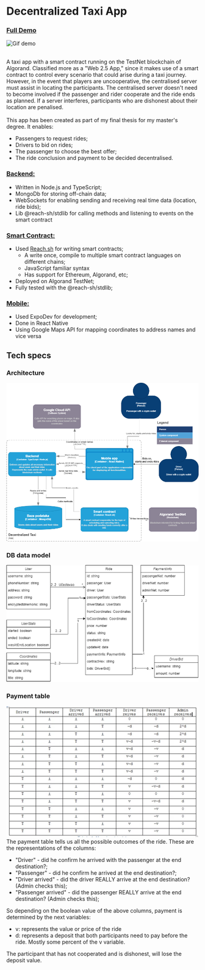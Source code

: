 # Decentralized Taxi App  
### [Full Demo](https://youtu.be/qmGPU88ZN5M) <br>  
![Gif demo](https://media.giphy.com/media/v1.Y2lkPTc5MGI3NjExbXN5eDZvMjhuM2RxdW90NWlkZGRpZG81N3J6dm16aXc4am81b3hleCZlcD12MV9pbnRlcm5hbF9naWZfYnlfaWQmY3Q9Zw/2uZqZt1Gwq8HEkPFFG/giphy.gif)

<br>  
A taxi app with a smart contract running on the TestNet blockchain of Algorand. Classified more as a "Web 2.5 App," since it makes use of a smart contract to control every scenario that could arise during a taxi journey. However, in the event that players are uncooperative, the centralised server must assist in locating the participants. The centralised server doesn't need to become involved if the passenger and rider cooperate and the ride ends as planned. If a server interferes, participants who are dishonest about their location are penalised.
<br>
<br>
This app has been created as part of my final thesis for my master's degree. It enables:  

- Passengers to request rides;
- Drivers to bid on rides;
- The passenger to choose the best offer;
- The ride conclusion and payment to be decided decentralised.

### <b>[Backend:](https://github.com/MilanBrkic/decentralized-taxi-backend)</b>  
- Written in Node.js and TypeScript;  
- MongoDb for storing off-chain data;  
- WebSockets for enabling sending and receiving real time data (location, ride bids);  
- Lib @reach-sh/stdlib for calling methods and listening to events on the smart contract

  
### <b>[Smart Contract:](https://github.com/MilanBrkic/decentralized-taxi-blockchain)</b>  
- Used [Reach.sh](https://www.reach.sh/) for writing smart contracts;
	- A write once, compile to multiple smart contract languages on different chains;
	- JavaScript familiar syntax
	- Has support for Ethereum, Algorand, etc;
- Deployed on Algorand TestNet;
- Fully tested with the @reach-sh/stdlib;

  
### <b>[Mobile:](https://github.com/MilanBrkic/decentralized-taxi-mobile)</b>  
- Used ExpoDev for development;
- Done in React Native
- Using Google Maps API for mapping coordinates to address names and vice versa

## Tech specs

### Architecture
![App architecture](https://github.com/MilanBrkic/decentralized-taxi/blob/main/High_level_architecture.png)
### DB data model
![Data model](https://github.com/MilanBrkic/decentralized-taxi/blob/main/Db_data_model.png)
### Payment table
![Payment table](https://github.com/MilanBrkic/decentralized-taxi/blob/main/table_of_payments.png)
The payment table tells us all the possible outcomes of the ride. These are the representations of the columns:
- "Driver" - did he confirm he arrived with the passenger at the end destination?;
- "Passenger" - did he confirm he arrived at the end destination?;
- "Driver arrived" - did the driver REALLY arrive at the end destination? (Admin checks this);
- "Passenger arrived" - did the passenger REALLY arrive at the end destination? (Admin checks this);

So depending on the boolean value of the above columns, payment is determined by the next variables:
- v: represents the value or price of the ride
- d: represents a deposit that both participants need to pay before the ride. Mostly some percent of the v variable.

The participant that has not cooperated and is dishonest, will lose the deposit value.
